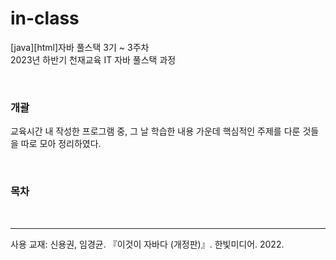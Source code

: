 # in-class
<p>[java][html]자바 풀스택 3기 ~ 3주차<br>
  2023년 하반기 천재교육 IT 자바 풀스택 과정
</p>
<br>
<p>
  <h3>개괄</h3>  
  교육시간 내 작성한 프로그램 중, 그 날 학습한 내용 가운데 핵심적인 주제를 다룬 것들을 따로 모아 정리하였다.
</p>
<br>
<p>
  <h3>목차</h3>
  
</p>
<br>
<hr size="1">
<p>
  사용 교재: 신용권, 임경균. 『이것이 자바다 (개정판)』. 한빛미디어. 2022. 
</p>
